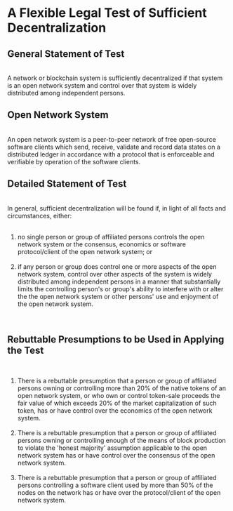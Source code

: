 <h1>A Flexible Legal Test of Sufficient Decentralization</h1>

<h2>General Statement of Test</h2>
<br>
A network or blockchain system is sufficiently decentralized if that system is an open network system and control over that system is widely distributed among independent persons. 

<h2>Open Network System</h2>
<br>
An open network system is a peer-to-peer network of free open-source software clients which send, receive, validate and record data states on a distributed ledger in accordance with a protocol that is enforceable and verifiable by operation of the software clients.

<h2>Detailed Statement of Test</h2> 
<br>
In general, sufficient decentralization will be found if, in light of all facts and circumstances, either: 
<br>
<br>
<ol>
<li>no single person or group of affiliated persons controls the open network system or the consensus, economics or software protocol/client of the open network system; or</li>
<br>
<li>if any person or group does control one or more aspects of the open network system, control over other aspects of the system is widely distributed among independent persons in a manner that substantially limits the controlling person's or group's ability to interfere with or alter the the open network system or other persons' use and enjoyment of the open network system.</li>
</ol>
<br>
<h2>Rebuttable Presumptions to be Used in Applying the Test</h2>
<br>
<ol>
<li>There is a rebuttable presumption that a person or group of affiliated persons owning or controlling more than 20% of the native tokens of an open network system, or who own or control token-sale proceeds the fair value of which exceeds 20% of the market capitalization of such token, has or have control over the economics of the open network system.</li>
<br>
<li>There is a rebuttable presumption that a person or group of affiliated persons owning or controlling enough of the means of block production to violate the 'honest majority' assumption applicable to the open network system has or have control over the consensus of the open network system.</li>
<br>
<li>There is a rebuttable presumption that a person or group of affiliated persons controlling a software client used by more than 50% of the nodes on the network has or have over the protocol/client of the open network system.</li>
</ol>
